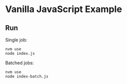 # Vanilla JavaScript Example

## Run

Single job:

```
nvm use
node index.js
```

Batched jobs:

```
nvm use
node index-batch.js
```
